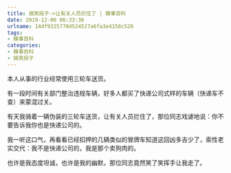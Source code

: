 ```yaml
---
title: 搞笑段子->让有关人员拦住了 | 糗事百科
date: 2019-12-06 06:33:36
urlname: 14df9325770d524527a6fa3e4158c528
tags: 
- 糗事百科
categories:
- 糗事百科
- 搞笑段子
---
```

本人从事的行业经常使用三轮车送货。

有一段时间有关部门整治违规车辆，好多人都买了快递公司式样的车辆（快递车不查）来蒙混过关。

有天我骑着一辆伪装的三轮车送货，让有关人员拦住了，那位同志戏谑地说：你不要告诉我你也是快递公司的。

我一听这口气，再看看已经扣押的几辆类似的冒牌车知道这回凶多吉少了，索性老实交代：我不是快递公司的，我是那个卖狗肉的。

也许是我态度坦诚，也许是我的幽默，那位同志竟然笑了笑挥手让我走了。


